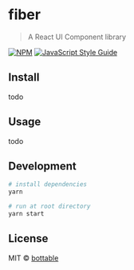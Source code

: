 # fiber

> A React UI Component library

[![NPM](https://img.shields.io/npm/v/fiber.svg)](https://www.npmjs.com/package/fiber) [![JavaScript Style Guide](https://img.shields.io/badge/code_style-standard-brightgreen.svg)](https://standardjs.com)

## Install

todo

## Usage

todo

## Development

```bash
# install dependencies
yarn

# run at root directory
yarn start
```

## License

MIT © [bottable](https://github.com/bottable)
